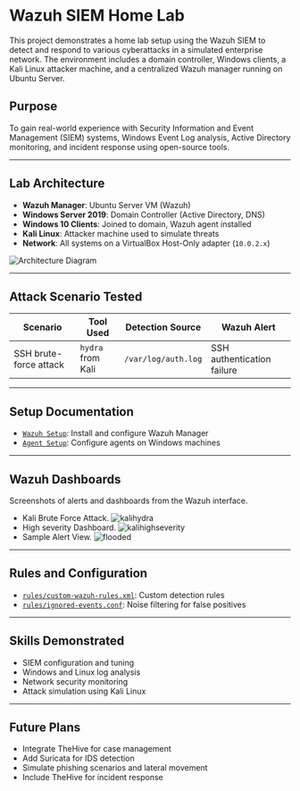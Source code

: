 # Wazuh SIEM Home Lab

This project demonstrates a home lab setup using the Wazuh SIEM to detect and respond to various cyberattacks in a simulated enterprise network. The environment includes a domain controller, Windows clients, a Kali Linux attacker machine, and a centralized Wazuh manager running on Ubuntu Server.

## Purpose

To gain real-world experience with Security Information and Event Management (SIEM) systems, Windows Event Log analysis, Active Directory monitoring, and incident response using open-source tools.

---

## Lab Architecture

- **Wazuh Manager**: Ubuntu Server VM (Wazuh)
- **Windows Server 2019**: Domain Controller (Active Directory, DNS)
- **Windows 10 Clients**: Joined to domain, Wazuh agent installed
- **Kali Linux**: Attacker machine used to simulate threats
- **Network**: All systems on a VirtualBox Host-Only adapter (`10.0.2.x`)

![Architecture Diagram](architecture/network-diagram.png)

---

## Attack Scenario Tested

| Scenario | Tool Used | Detection Source | Wazuh Alert |
|----------|-----------|------------------|-------------|
| SSH brute-force attack | `hydra` from Kali | `/var/log/auth.log` | SSH authentication failure |

---

##  Setup Documentation

- [`Wazuh Setup`](wazuh-setup.md): Install and configure Wazuh Manager
- [`Agent Setup`](agent_setup.md): Configure agents on Windows machines

---

## Wazuh Dashboards

Screenshots of alerts and dashboards from the Wazuh interface.
- Kali Brute Force Attack.
![kalihydra](https://github.com/user-attachments/assets/e704f7f3-02ab-4a43-ab12-70ea3bff546f)
- High severity Dashboard.
![kalihighseverity](https://github.com/user-attachments/assets/0d64b3a1-5e1c-421e-bbf7-2a4c86226f57)
- Sample Alert View.
![flooded](https://github.com/user-attachments/assets/fc5649aa-3c51-492c-bd67-f5cb03b2c5ea)


---

## Rules and Configuration

- [`rules/custom-wazuh-rules.xml`](rules/custom-wazuh-rules.xml): Custom detection rules
- [`rules/ignored-events.conf`](rules/ignored-events.conf): Noise filtering for false positives


---

## Skills Demonstrated

- SIEM configuration and tuning
- Windows and Linux log analysis
- Network security monitoring
- Attack simulation using Kali Linux

---

## Future Plans

- Integrate TheHive for case management
- Add Suricata for IDS detection
- Simulate phishing scenarios and lateral movement
- Include TheHive for incident response
